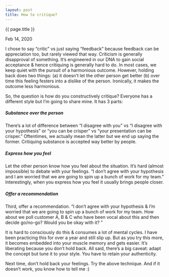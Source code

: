 ```yaml
---
layout: post
title: How to critique? 
---
```


{{ page.title }}

Feb 14, 2020

I chose to say “critic” vs just saying “feedback” because feedback can be appreciation too, but rarely viewed that way. Criticism is generally disapproval of something. It’s engineered in our DNA to gain social acceptance & hence critiquing is generally hard to do. In most cases, we keep quiet with the pursuit of a harmonious outcome. However, holding back does two things: (a) it doesn’t let the other person get better (b) over time this feeling festers into a dislike of the person. Ironically, it makes the outcome less harmonious.

So, the question is how do you constructively critique? Everyone has a different style but I’m going to share mine. It has 3 parts:

##### Substance over the person

There’s a lot of difference between “I disagree with you” vs “I disagree with your hypothesis” or “you can be crisper” vs “your presentation can be crisper.” Oftentimes, we actually mean the latter but we end up saying the former. Critiquing substance is accepted way better by people.

##### Express how you feel

Let the other person know how you feel about the situation. It’s hard (almost impossible) to debate with your feelings. “I don’t agree with your hypothesis and I am worried that we are going to spin up a bunch of work for my team.” Interestingly, when you express how you feel it usually brings people closer.

##### Offer a recommendation

Third, offer a recommendation. “I don’t agree with your hypothesis & I’m worried that we are going to spin up a bunch of work for my team. How about we poll customer A, B & C who have been vocal about this and then decide go/no-go? Would you be okay with it? ”

It is hard to consciously do this & consumes a lot of mental cycles. I have been practicing this for over a year and still slip up. But as you try this more, it becomes embedded into your muscle memory and gets easier. It’s liberating because you don’t hold back. All said, there’s a big caveat: adapt the concept but tune it to your style. You have to retain your authenticity.

Next time, don’t hold back your feelings. Try the above technique. And if it doesn’t work, you know how to tell me :)
